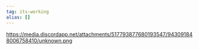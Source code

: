 ```yaml
---
tag: its-working
alias: []
---
```


https://media.discordapp.net/attachments/517793877680193547/943091848006758410/unknown.png
